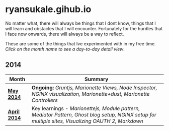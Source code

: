 ryansukale.gihub.io
===================
No matter what, there will always be things that I dont know, things that I will learn and obstacles that I will encounter. Fortunately for the hurdles that I face now onwards, there will always be a way to reflect. 

These are some of the things that Ive experimented with in my free time. *Click on the month name to see a day-to-day detail view*.

2014
----
|Month|Summary|
|----|----|
|**[May 2014](http://ryansukale.github.io/2014/May.html)** | **Ongoing:**  *Gruntjs, Marionette Views, Node Inspector, NGINX visualization, Marionette+dust, Marionette Controllers* |
|**[April 2014](http://ryansukale.github.io/2014/April.html)** | Key learnings - *Marionettejs, Module pattern, Mediator Pattern, Ghost blog setup, NGINX setup for multiple sites, Visualizing OAUTH 2, Markdown* |